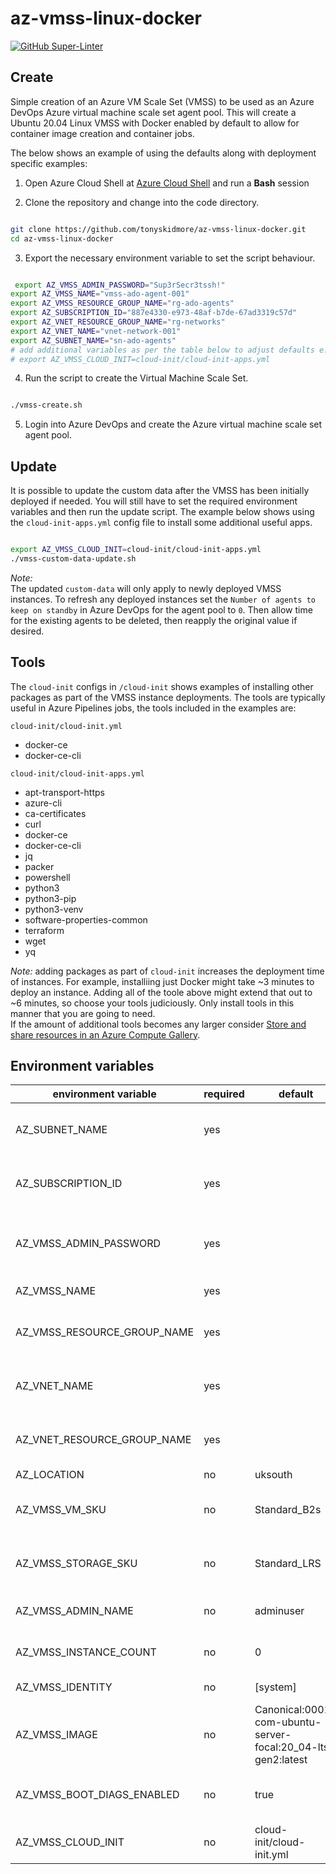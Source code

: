 # az-vmss-linux-docker

[![GitHub Super-Linter](https://github.com/tonyskidmore/az-vmss-linux-docker/workflows/Lint%20Code%20Base/badge.svg)](https://github.com/marketplace/actions/super-linter)

## Create

Simple creation of an Azure VM Scale Set (VMSS) to be used as an Azure DevOps Azure virtual machine scale set agent pool.
This will create a Ubuntu 20.04 Linux VMSS with Docker enabled by default to allow for container image creation and container jobs.

The below shows an example of using the defaults along with deployment specific examples:

1. Open Azure Cloud Shell at [Azure Cloud Shell](https://shell.azure.com) and run a **Bash** session

2. Clone the repository and change into the code directory.

````bash

git clone https://github.com/tonyskidmore/az-vmss-linux-docker.git
cd az-vmss-linux-docker

````
3. Export the necessary environment variable to set the script behaviour.

````bash

 export AZ_VMSS_ADMIN_PASSWORD="Sup3rSecr3tssh!"
export AZ_VMSS_NAME="vmss-ado-agent-001"
export AZ_VMSS_RESOURCE_GROUP_NAME="rg-ado-agents"
export AZ_SUBSCRIPTION_ID="887e4330-e973-48af-b7de-67ad3319c57d"
export AZ_VNET_RESOURCE_GROUP_NAME="rg-networks"
export AZ_VNET_NAME="vnet-network-001"
export AZ_SUBNET_NAME="sn-ado-agents"
# add additional variables as per the table below to adjust defaults e.g.
# export AZ_VMSS_CLOUD_INIT=cloud-init/cloud-init-apps.yml

````

4. Run the script to create the Virtual Machine Scale Set.

````bash

./vmss-create.sh

````

5. Login into Azure DevOps and create the Azure virtual machine scale set agent pool.

## Update

It is possible to update the custom data after the VMSS has been initially deployed if needed.
You will still have to set the required environment variables and then run the update script.
The example below shows using the `cloud-init-apps.yml` config file to install some additional useful apps.

````bash

export AZ_VMSS_CLOUD_INIT=cloud-init/cloud-init-apps.yml
./vmss-custom-data-update.sh

````

_Note:_  
The updated `custom-data` will only apply to newly deployed VMSS instances.
To refresh any deployed instances set the `Number of agents to keep on standby` in Azure DevOps for the agent pool to `0`.
Then allow time for the existing agents to be deleted, then reapply the original value if desired.


## Tools

The `cloud-init` configs in `/cloud-init` shows examples of installing other packages as part of the VMSS instance deployments.
The tools are typically useful in Azure Pipelines jobs, the tools included in the examples are:

`cloud-init/cloud-init.yml`  
- docker-ce
- docker-ce-cli

`cloud-init/cloud-init-apps.yml`  
- apt-transport-https
- azure-cli
- ca-certificates
- curl
- docker-ce
- docker-ce-cli
- jq
- packer
- powershell
- python3
- python3-pip
- python3-venv
- software-properties-common
- terraform
- wget
- yq

_Note:_ adding packages as part of `cloud-init` increases the deployment time of instances.
For example, installiing just Docker might take ~3 minutes to deploy an instance.
Adding all of the toole above might extend that out to ~6 minutes, so choose your tools judiciously.
Only install tools in this manner that you are going to need.  
If the amount of additional tools becomes any larger consider [Store and share resources in an Azure Compute Gallery](https://learn.microsoft.com/en-us/azure/virtual-machines/azure-compute-gallery).



## Environment variables

| environment variable        | required | default                                                      | description                                                                       |
|-----------------------------|----------|--------------------------------------------------------------|-----------------------------------------------------------------------------------|
| AZ_SUBNET_NAME              | yes      |                                                              | The name of the subnet where the VMSS will be located.                            |
| AZ_SUBSCRIPTION_ID          | yes      |                                                              | The Azure subscription where the VMSS will be created.                            |
| AZ_VMSS_ADMIN_PASSWORD      | yes      |                                                              | The VMSS admin password.  You could update the script to use SSH keys if desired. |
| AZ_VMSS_NAME                | yes      |                                                              | The name of the VMSS.                                                             |
| AZ_VMSS_RESOURCE_GROUP_NAME | yes      |                                                              | The name of the resource group where the VMSS will be created.                    |
| AZ_VNET_NAME                | yes      |                                                              | Virtual network name where the AZ_SUBNET_NAME is located.                         |
| AZ_VNET_RESOURCE_GROUP_NAME | yes      |                                                              | Resource group name of where the Virtual network is located                       |
| AZ_LOCATION                 | no       | uksouth                                                      | Azure region.                                                                     |
| AZ_VMSS_VM_SKU              | no       | Standard_B2s                                                 | VMSS instance SKU - see [Linux Virtual Machines Pricing][linux-virtual-machines-pricing] |
| AZ_VMSS_STORAGE_SKU         | no       | Standard_LRS                                                 | The SKU of the storage account with which to persist VM.                          |
| AZ_VMSS_ADMIN_NAME          | no       | adminuser                                                    | Name for the admin user account.                                                  |
| AZ_VMSS_INSTANCE_COUNT      | no       | 0                                                            | Initial default number of VMSS instance.                                          |
| AZ_VMSS_IDENTITY            | no       | [system]                                                     | Identities created for the VMSS.                                                  |
| AZ_VMSS_IMAGE               | no       | Canonical:0001-com-ubuntu-server-focal:20_04-lts-gen2:latest | The Ubuntu 20.04 (focal) image to use.                                            |
| AZ_VMSS_BOOT_DIAGS_ENABLED  | no       | true                                                         | Enable boot diagnostics.  This is useful for troubleshooting.                     |
| AZ_VMSS_CLOUD_INIT          | no       | cloud-init/cloud-init.yml                                    | The cloud-init data to be sent as custom-data.                                    |

[linux-virtual-machines-pricing]: https://azure.microsoft.com/pricing/details/virtual-machines